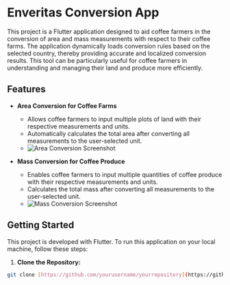 # Enveritas Conversion App

This project is a Flutter application designed to aid coffee farmers in the conversion of area and mass measurements with respect to their coffee farms. The application dynamically loads conversion rules based on the selected country, thereby providing accurate and localized conversion results. This tool can be particularly useful for coffee farmers in understanding and managing their land and produce more efficiently.

## Features

- **Area Conversion for Coffee Farms**
  - Allows coffee farmers to input multiple plots of land with their respective measurements and units.
  - Automatically calculates the total area after converting all measurements to the user-selected unit.
  - ![Area Conversion Screenshot](https://github.com/aben-enveritas/enveritas_converter/assets/146862741/3c9ee50c-0525-400f-b001-f51d3768f010)


- **Mass Conversion for Coffee Produce**
  - Enables coffee farmers to input multiple quantities of coffee produce with their respective measurements and units.
  - Calculates the total mass after converting all measurements to the user-selected unit.
  - ![Mass Conversion Screenshot](https://github.com/aben-enveritas/enveritas_converter/assets/146862741/7f01883b-78ae-4105-bcf1-f146dc7d3d56)

## Getting Started

This project is developed with Flutter. To run this application on your local machine, follow these steps:

1. **Clone the Repository:**

```sh
git clone [https://github.com/yourusername/yourrepository](https://github.com/aben-enveritas/enveritas_converter)https://github.com/aben-enveritas/enveritas_converter.git
